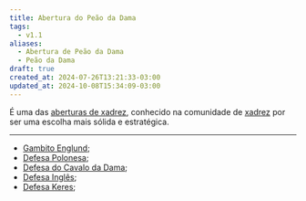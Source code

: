 ```yaml
---
title: Abertura do Peão da Dama
tags:
  - v1.1
aliases:
  - Abertura de Peão da Dama
  - Peão da Dama
draft: true
created_at: 2024-07-26T13:21:33-03:00
updated_at: 2024-10-08T15:34:09-03:00
---
```


É uma das [aberturas de xadrez](Xadrez_Aberturas.md), conhecido na comunidade de [xadrez](../../08/06/Xadrez.md) por ser uma escolha mais sólida e estratégica.

---


- [Gambito Englund](Xadrez_Gambito_Englund.md);
- [Defesa Polonesa](../12/Xadrez_Defesa_Polonesa.md);
- [Defesa do Cavalo da Dama](../12/Xadrez_Defesa_do_Cavalo_da_Dama.md);
- [Defesa Inglês](../12/Xadrez_Defesa_Ingles.md);
- [Defesa Keres](../12/Xadrez_Defesa_Keres.md);